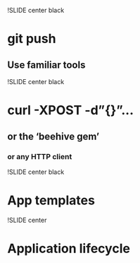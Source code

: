 !SLIDE center black
# git push #
## Use familiar tools ##

!SLIDE center black
# curl -XPOST -d”{}”... #
## or the ‘beehive gem’ ##
### or any HTTP client ###

!SLIDE center black
# App templates #

!SLIDE center
# Application lifecycle #


